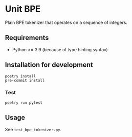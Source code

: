 # Unit BPE

Plain BPE tokenizer that operates on a sequence of integers.

## Requirements

- Python >= 3.9 (because of type hinting syntax)

## Installation for development

```
poetry install
pre-commit install
```

### Test

```
poetry run pytest
```

## Usage

See `test_bpe_tokenizer.py`.
